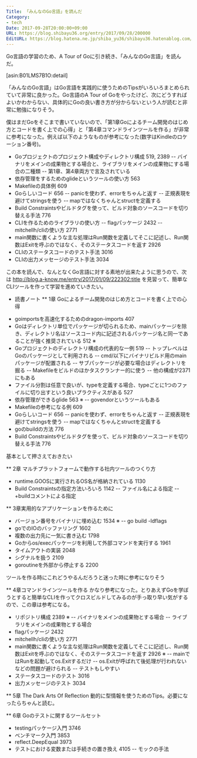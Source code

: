 ```yaml
---
Title: 「みんなのGo言語」を読んだ
Category:
- tech
Date: 2017-09-28T20:00:00+09:00
URL: https://blog.shibayu36.org/entry/2017/09/28/200000
EditURL: https://blog.hatena.ne.jp/shiba_yu36/shibayu36.hatenablog.com/atom/entry/8599973812301876273
---
```


Go言語の学習のため、A Tour of Goに引き続き、「みんなのGo言語」を読んだ。

[asin:B01LMS7B1O:detail]


「みんなのGo言語」はGo言語を実践的に使うためのTipsがいろいろまとめられていて非常に良かった。Go言語のA Tour of Goをやったけど、次にどうすればよいかわからない、具体的にGoの良い書き方が分からないという人が読むと非常に勉強になりそう。

僕はまだGoをそこまで書いていないので、「第1章Goによるチーム開発のはじめ方とコードを書く上での心得」と「第4章コマンドラインツールを作る」が非常に参考になった。例えば以下のようなものが参考になった(数字はKindleのロケーション番号)。

- Goプロジェクトのプロジェクト構成やディレクトリ構成 519, 2389
-- バイナリをメインの成果物とする場合と、ライブラリをメインの成果物にする場合の二種類
-- 第1章、第4章両方で言及されている
- 依存管理をするためのglideというツールの使い方 563
- Makefileの具体例 609
- Goらしいコード 656
-- panicを使わず、errorをちゃんと返す
-- 正規表現を避けてstringsを使う
-- mapではなくちゃんとstructを定義する
- Build Constraintsやビルドタグを使って、ビルド対象のソースコードを切り替える手法 776
- CLIを作るためのライブラリの使い方
-- flagパッケージ 2432
-- mitchellh/cliの使い方 2771
- main関数に書くような主な処理はRun関数を定義してそこに記述し、Run関数はExitを呼ぶのではなく、そのステータスコードを返す 2926
- CLIのステータスコードのテスト手法 3016
- CLIの出力メッセージのテスト手法 3034


この本を読んで、なんとなくGo言語に対する素地が出来たように思うので、次は http://blog.a-know.me/entry/2017/01/09/222302:title を見習って、簡単なCLIツールを作って学習を進めていきたい。


* 読書ノート
** 1章 Goによるチーム開発のはじめ方とコードを書く上での心得
- goimportsを高速化するためのdragon-imports 407
- Goはディレクトリ単位でパッケージが切られるため、mainパッケージを除き、ディレクトリ名はソースコード内に記述されるパッケージ名と同一であることが強く推奨されている 512 ※
- Goプロジェクトのディレクトリ構成の代表的な一例 519
-- トップレベルはGoのパッケージとして利用される
-- cmd/以下にバイナリビルド用のmainパッケージが配置される
-- サブパッケージが必要な場合はディレクトリを掘る
-- Makefileをビルドのほかタスクランナー的に使う
-- 他の構成が2371にもある
- ファイル分割は任意で良いが、typeを定義する場合、typeごとに1つのファイルに切り出すという良いプラクティスがある 527
- 依存管理ができるglide 563 ※
-- govendorというツールもある
- Makefileの参考になる例 609
- Goらしいコード 656
-- panicを使わず、errorをちゃんと返す
-- 正規表現を避けてstringsを使う
-- mapではなくちゃんとstructを定義する
- goのbuildの方法 776
- Build Constraintsやビルドタグを使って、ビルド対象のソースコードを切り替える手法 776

基本として押さえておきたい

** 2章 マルチプラットフォームで動作する社内ツールのつくり方
- runtime.GOOSに実行されるOS名が格納されている 1130
- Build Constraintsの指定方法いろいろ 1142
-- ファイル名による指定
-- +buildコメントによる指定

** 3章実用的なアプリケーションを作るために
- バージョン番号をバイナリに埋め込む 1534 ※
-- go build -ldflags
- goでのIOのバッファリング 1602
- 複数の出力先に一気に書き込む 1798
- Goからos/execパッケージを利用して外部コマンドを実行する 1961
- タイムアウトの実装 2048
- シグナルを扱う 2109
- goroutineを外部から停止する 2200

ツールを作る時にこれどうやるんだろうと迷った時に参考になりそう

** 4章コマンドラインツールを作る
かなり参考になった。とりあえずGoを学ぼうとすると簡単なCLIを作ってクロスビルドしてみるのが手っ取り早い気がするので、この章は参考になる。

- リポジトリ構成 2389 ※
-- バイナリをメインの成果物とする場合
-- ライブラリをメインの成果物とする場合
- flagパッケージ 2432
- mitchellh/cliの使い方 2771
- main関数に書くような主な処理はRun関数を定義してそこに記述し、Run関数はExitを呼ぶのではなく、そのステータスコードを返す 2926 ※
-- mainではRunを起動してos.Exitするだけ
-- os.Exitが呼ばれて後処理が行われないなどの問題が避けられる
-- テストもしやすい
- ステータスコードのテスト 3016
- 出力メッセージのテスト 3034

** 5章 The Dark Arts Of Reflection
動的に型情報を使うためのTips。必要になったらちゃんと読む。

** 6章 Goのテストに関するツールセット
- testingパッケージ入門 3746
- ベンチマーク入門 3853
- reflect.DeepEqual 3973
- テストにおける変数または手続きの置き換え 4105
-- モックの手法
